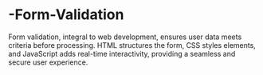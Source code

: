 # -Form-Validation
Form validation, integral to web development, ensures user data meets criteria before processing. HTML structures the form, CSS styles elements, and JavaScript adds real-time interactivity, providing a seamless and secure user experience.
